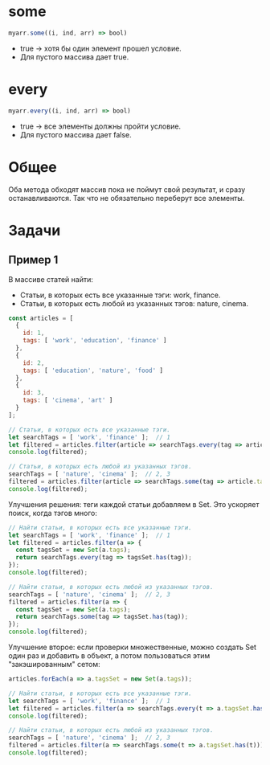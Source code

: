 # some

```javascript
myarr.some((i, ind, arr) => bool)
```

* true -> хотя бы один элемент прошел условие.
* Для пустого массива дает true.

# every

```javascript
myarr.every((i, ind, arr) => bool)
```

* true -> все элементы должны пройти условие.
* Для пустого массива дает false.



# Общее

Оба метода обходят массив пока не поймут свой результат, и сразу останавливаются. Так что не обязательно переберут все элементы.



# Задачи

## Пример 1

В массиве статей найти:

* Статьи, в которых есть все указанные тэги: work, finance.
* Статьи, в которых есть любой из указанных тэгов: nature, cinema.

```javascript
const articles = [
  {
    id: 1,
    tags: [ 'work', 'education', 'finance' ]
  },
  {
    id: 2,
    tags: [ 'education', 'nature', 'food' ]
  },
  {
    id: 3,
    tags: [ 'cinema', 'art' ]
  }
];

// Статьи, в которых есть все указанные тэги.
let searchTags = [ 'work', 'finance' ];  // 1
let filtered = articles.filter(article => searchTags.every(tag => article.tags.includes(tag)));
console.log(filtered);

// Статьи, в которых есть любой из указанных тэгов.
searchTags = [ 'nature', 'cinema' ];  // 2, 3
filtered = articles.filter(article => searchTags.some(tag => article.tags.includes(tag)));
console.log(filtered);
```

Улучшения решения: теги каждой статьи добавляем в Set. Это ускоряет поиск, когда тэгов много:

```javascript
// Найти статьи, в которых есть все указанные тэги.
let searchTags = [ 'work', 'finance' ];  // 1
let filtered = articles.filter(a => {
  const tagsSet = new Set(a.tags);
  return searchTags.every(tag => tagsSet.has(tag));
});
console.log(filtered);

// Найти статьи, в которых есть любой из указанных тэгов.
searchTags = [ 'nature', 'cinema' ];  // 2, 3
filtered = articles.filter(a => {
  const tagsSet = new Set(a.tags);
  return searchTags.some(tag => tagsSet.has(tag));
});
console.log(filtered);
```

Улучшение второе: если проверки множественные, можно создать Set один раз и добавить в объект, а потом пользоваться этим "закэшированным" сетом:

```javascript
articles.forEach(a => a.tagsSet = new Set(a.tags));

// Найти статьи, в которых есть все указанные тэги.
let searchTags = [ 'work', 'finance' ];  // 1
let filtered = articles.filter(a => searchTags.every(t => a.tagsSet.has(t)));
console.log(filtered);

// Найти статьи, в которых есть любой из указанных тэгов.
searchTags = [ 'nature', 'cinema' ];  // 2, 3
filtered = articles.filter(a => searchTags.some(t => a.tagsSet.has(t)));
console.log(filtered);
```

